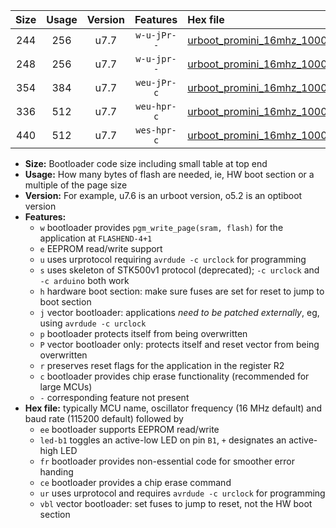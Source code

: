 |Size|Usage|Version|Features|Hex file|
|:-:|:-:|:-:|:-:|:--|
|244|256|u7.7|`w-u-jPr--`|[urboot_promini_16mhz_1000000bps_led+b5_ur_vbl.hex](https://raw.githubusercontent.com/stefanrueger/urboot.hex/main/boards/promini/fcpu_16mhz/1000000_bps/urboot_promini_16mhz_1000000bps_led+b5_ur_vbl.hex)|
|248|256|u7.7|`w-u-jpr--`|[urboot_promini_16mhz_1000000bps_led+b5_fr_ur_vbl.hex](https://raw.githubusercontent.com/stefanrueger/urboot.hex/main/boards/promini/fcpu_16mhz/1000000_bps/urboot_promini_16mhz_1000000bps_led+b5_fr_ur_vbl.hex)|
|354|384|u7.7|`weu-jPr-c`|[urboot_promini_16mhz_1000000bps_ee_led+b5_fr_ce_ur_vbl.hex](https://raw.githubusercontent.com/stefanrueger/urboot.hex/main/boards/promini/fcpu_16mhz/1000000_bps/urboot_promini_16mhz_1000000bps_ee_led+b5_fr_ce_ur_vbl.hex)|
|336|512|u7.7|`weu-hpr-c`|[urboot_promini_16mhz_1000000bps_ee_led+b5_fr_ce_ur.hex](https://raw.githubusercontent.com/stefanrueger/urboot.hex/main/boards/promini/fcpu_16mhz/1000000_bps/urboot_promini_16mhz_1000000bps_ee_led+b5_fr_ce_ur.hex)|
|440|512|u7.7|`wes-hpr-c`|[urboot_promini_16mhz_1000000bps_ee_led+b5_fr_ce.hex](https://raw.githubusercontent.com/stefanrueger/urboot.hex/main/boards/promini/fcpu_16mhz/1000000_bps/urboot_promini_16mhz_1000000bps_ee_led+b5_fr_ce.hex)|

- **Size:** Bootloader code size including small table at top end
- **Usage:** How many bytes of flash are needed, ie, HW boot section or a multiple of the page size
- **Version:** For example, u7.6 is an urboot version, o5.2 is an optiboot version
- **Features:**
  + `w` bootloader provides `pgm_write_page(sram, flash)` for the application at `FLASHEND-4+1`
  + `e` EEPROM read/write support
  + `u` uses urprotocol requiring `avrdude -c urclock` for programming
  + `s` uses skeleton of STK500v1 protocol (deprecated); `-c urclock` and `-c arduino` both work
  + `h` hardware boot section: make sure fuses are set for reset to jump to boot section
  + `j` vector bootloader: applications *need to be patched externally*, eg, using `avrdude -c urclock`
  + `p` bootloader protects itself from being overwritten
  + `P` vector bootloader only: protects itself and reset vector from being overwritten
  + `r` preserves reset flags for the application in the register R2
  + `c` bootloader provides chip erase functionality (recommended for large MCUs)
  + `-` corresponding feature not present
- **Hex file:** typically MCU name, oscillator frequency (16 MHz default) and baud rate (115200 default) followed by
  + `ee` bootloader supports EEPROM read/write
  + `led-b1` toggles an active-low LED on pin `B1`, `+` designates an active-high LED
  + `fr` bootloader provides non-essential code for smoother error handing
  + `ce` bootloader provides a chip erase command
  + `ur` uses urprotocol and requires `avrdude -c urclock` for programming
  + `vbl` vector bootloader: set fuses to jump to reset, not the HW boot section
